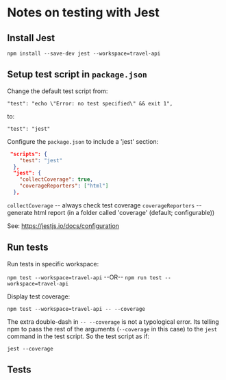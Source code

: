 # Notes on testing with Jest

## Install Jest

`npm install --save-dev jest --workspace=travel-api`

## Setup test script in `package.json`

Change the default test script from:

`"test": "echo \"Error: no test specified\" && exit 1",`

to:

`"test": "jest"`

Configure the `package.json` to include a 'jest' section:

```js:package.json
 "scripts": {
    "test": "jest"
  },
  "jest": {
    "collectCoverage": true,
    "coverageReporters": ["html"]
  },
```

`collectCoverage`   -- always check test coverage
`coverageReporters` -- generate html report (in a folder called 'coverage' (default; configurable))

See: https://jestjs.io/docs/configuration

## Run tests

Run tests in specific workspace:

`npm test --workspace=travel-api`
--OR--
`npm run test --workspace=travel-api`

Display test coverage:

`npm test --workspace=travel-api -- --coverage`

The extra double-dash in `-- --coverage` is not a typological error.
Its telling npm to pass the rest of the arguments (`--coverage` in this case) 
to the `jest` command in the test script.
So the test script as if:

`jest --coverage`


## Tests

